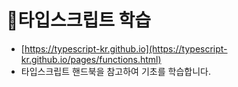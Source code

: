 # 📖타입스크립트 학습

- [https://typescript-kr.github.io](https://typescript-kr.github.io/pages/functions.html)
- 타입스크립트 핸드북을 참고하여 기초를 학습합니다.
